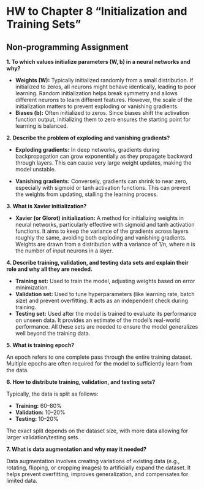 # HW to Chapter 8 “Initialization and Training Sets”
## Non-programming Assignment
**1. To which values initialize parameters (W, b) in a neural networks and why?**
- **Weights (W):** Typically initialized randomly from a small distribution. If initialized to zeros, all neurons might behave identically, leading to poor learning. Random initialization helps break symmetry and allows different neurons to learn different features. However, the scale of the initialization matters to prevent exploding or vanishing gradients.
- **Biases (b):** Often initialized to zeros. Since biases shift the activation function output, initializing them to zero ensures the starting point for learning is balanced.

**2. Describe the problem of exploding and vanishing gradients?**
- **Exploding gradients:** In deep networks, gradients during backpropagation can grow exponentially as they propagate backward through layers. This can cause very large weight updates, making the model unstable.

- **Vanishing gradients:** Conversely, gradients can shrink to near zero, especially with sigmoid or tanh activation functions. This can prevent the weights from updating, stalling the learning process.

**3. What is Xavier initialization?**

- **Xavier (or Glorot) initialization:** A method for initializing weights in neural networks, particularly effective with sigmoid and tanh activation functions. It aims to keep the variance of the gradients across layers roughly the same, avoiding both exploding and vanishing gradients. Weights are drawn from a distribution with a variance of 1/n, where n is the number of input neurons in a layer.

**4. Describe training, validation, and testing data sets and explain their role and why all they are needed.**
- **Training set:** Used to train the model, adjusting weights based on error minimization.
- **Validation set:** Used to tune hyperparameters (like learning rate, batch size) and prevent overfitting. It acts as an independent check during training.
- **Testing set:** Used after the model is trained to evaluate its performance on unseen data. It provides an estimate of the model’s real-world performance. All these sets are needed to ensure the model generalizes well beyond the training data.

**5. What is training epoch?**

An epoch refers to one complete pass through the entire training dataset. Multiple epochs are often required for the model to sufficiently learn from the data.

**6. How to distribute training, validation, and testing sets?**

Typically, the data is split as follows:
- **Training:** 60–80%
- **Validation:** 10–20%
- **Testing:** 10–20% 

The exact split depends on the dataset size, with more data allowing for larger validation/testing sets.

**7. What is data augmentation and why may it needed?**

Data augmentation involves creating variations of existing data (e.g., rotating, flipping, or cropping images) to artificially expand the dataset. It helps prevent overfitting, improves generalization, and compensates for limited data.
